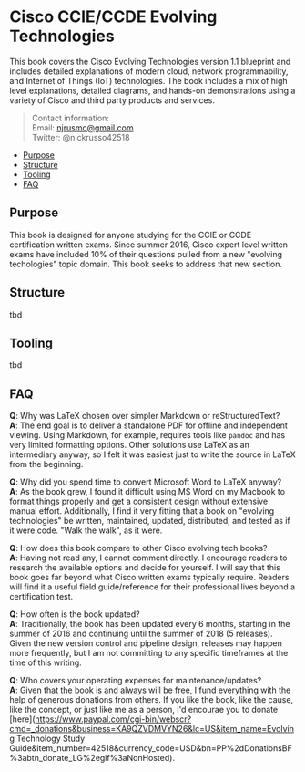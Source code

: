 # Cisco CCIE/CCDE Evolving Technologies
This book covers the Cisco Evolving Technologies version 1.1 blueprint
and includes detailed explanations of modern cloud, network programmability,
and Internet of Things (IoT) technologies. The book includes a mix of
high level explanations, detailed diagrams, and hands-on demonstrations
using a variety of Cisco and third party products and services.

> Contact information:\
> Email:    njrusmc@gmail.com\
> Twitter:  @nickrusso42518

  * [Purpose](#purpose)
  * [Structure](#structure)
  * [Tooling](#tooling)
  * [FAQ](#faq)

## Purpose
This book is designed for anyone studying for the CCIE or CCDE certification
written exams. Since summer 2016, Cisco expert level written exams have
included 10% of their questions pulled from a new "evolving techologies"
topic domain. This book seeks to address that new section.

## Structure
tbd

## Tooling
tbd

## FAQ
__Q__: Why was LaTeX chosen over simpler Markdown or reStructuredText?\
__A__: The end goal is to deliver a standalone PDF for offline and
independent viewing. Using Markdown, for example, requires tools like
`pandoc` and has very limited formatting options. Other solutions use
LaTeX as an intermediary anyway, so I felt it was easiest just to write
the source in LaTeX from the beginning.

__Q__: Why did you spend time to convert Microsoft Word to LaTeX anyway?\
__A__: As the book grew, I found it difficult using MS Word on my Macbook to
format things properly and get a consistent design without extensive
manual effort. Additionally, I find it very fitting that a book on "evolving
technologies" be written, maintained, updated, distributed, and tested as if
it were code. "Walk the walk", as it were.

__Q__: How does this book compare to other Cisco evolving tech books?\
__A__: Having not read any, I cannot comment directly. I encourage
readers to research the available options and decide for yourself. I will
say that this book goes far beyond what Cisco written exams typically
require. Readers will find it a useful field guide/reference for their
professional lives beyond a certification test.

__Q__: How often is the book updated?\
__A__: Traditionally, the book has been updated every 6 months, starting
in the summer of 2016 and continuing until the summer of 2018 (5 releases).
Given the new version control and pipeline design, releases may happen
more frequently, but I am not committing to any specific timeframes at
the time of this writing.

__Q__: Who covers your operating expenses for maintenance/updates?\
__A__: Given that the book is and always will be free, I fund everything with
the help of generous donations from others. If you like the book, like the
cause, like the concept, or just like me as a person, I'd encourae you to donate
[here](https://www.paypal.com/cgi-bin/webscr?cmd=_donations&business=KA9QZVDMVYN26&lc=US&item_name=Evolving Technology Study Guide&item_number=42518&currency_code=USD&bn=PP%2dDonationsBF%3abtn_donate_LG%2egif%3aNonHosted).
